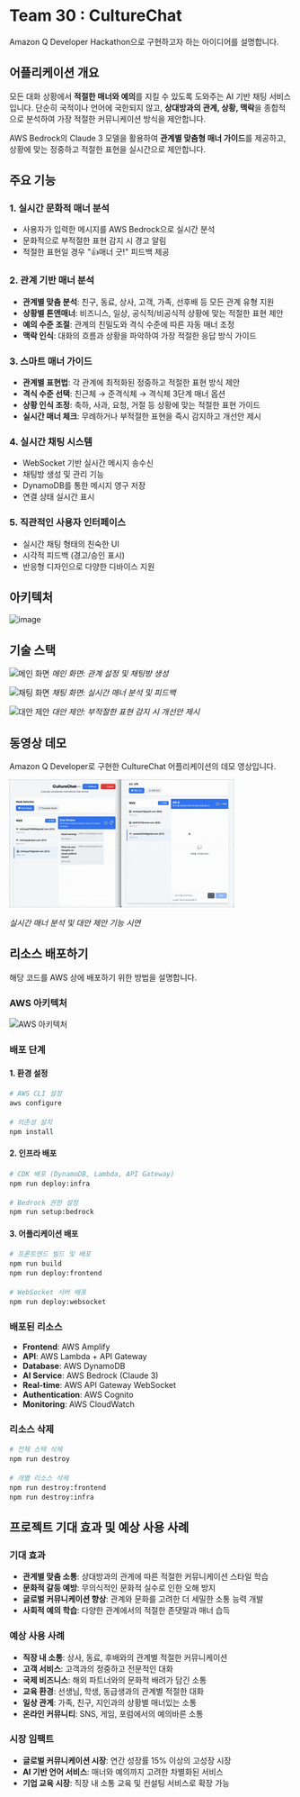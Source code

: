 # Team 30 : CultureChat

Amazon Q Developer Hackathon으로 구현하고자 하는 아이디어를 설명합니다.

## 어플리케이션 개요

모든 대화 상황에서 **적절한 매너와 예의**를 지킬 수 있도록 도와주는 AI 기반 채팅 서비스입니다. 단순히 국적이나 언어에 국한되지 않고, **상대방과의 관계, 상황, 맥락**을 종합적으로 분석하여 가장 적절한 커뮤니케이션 방식을 제안합니다.

AWS Bedrock의 Claude 3 모델을 활용하여 **관계별 맞춤형 매너 가이드**를 제공하고, 상황에 맞는 정중하고 적절한 표현을 실시간으로 제안합니다.

## 주요 기능

### 1. 실시간 문화적 매너 분석
- 사용자가 입력한 메시지를 AWS Bedrock으로 실시간 분석
- 문화적으로 부적절한 표현 감지 시 경고 알림
- 적절한 표현일 경우 "👍매너 굿!" 피드백 제공

### 2. 관계 기반 매너 분석
- **관계별 맞춤 분석**: 친구, 동료, 상사, 고객, 가족, 선후배 등 모든 관계 유형 지원
- **상황별 톤앤매너**: 비즈니스, 일상, 공식적/비공식적 상황에 맞는 적절한 표현 제안
- **예의 수준 조절**: 관계의 친밀도와 격식 수준에 따른 자동 매너 조정
- **맥락 인식**: 대화의 흐름과 상황을 파악하여 가장 적절한 응답 방식 가이드

### 3. 스마트 매너 가이드
- **관계별 표현법**: 각 관계에 최적화된 정중하고 적절한 표현 방식 제안
- **격식 수준 선택**: 친근체 → 준격식체 → 격식체 3단계 매너 옵션
- **상황 인식 조정**: 축하, 사과, 요청, 거절 등 상황에 맞는 적절한 표현 가이드
- **실시간 매너 체크**: 무례하거나 부적절한 표현을 즉시 감지하고 개선안 제시

### 4. 실시간 채팅 시스템
- WebSocket 기반 실시간 메시지 송수신
- 채팅방 생성 및 관리 기능
- DynamoDB를 통한 메시지 영구 저장
- 연결 상태 실시간 표시

### 5. 직관적인 사용자 인터페이스
- 실시간 채팅 형태의 친숙한 UI
- 시각적 피드백 (경고/승인 표시)
- 반응형 디자인으로 다양한 디바이스 지원

## 아키텍처 
<img width="572" height="561" alt="image" src="https://github.com/user-attachments/assets/a61868de-a9d1-4d01-896c-34b88d783771" />

## 기술 스택

![메인 화면](./docs/images/main-screen.png)
*메인 화면: 관계 설정 및 채팅방 생성*

![채팅 화면](./docs/images/chat-screen.png)
*채팅 화면: 실시간 매너 분석 및 피드백*

![대안 제안](./docs/images/alternatives.png)
*대안 제안: 부적절한 표현 감지 시 개선안 제시*

## 동영상 데모

Amazon Q Developer로 구현한 CultureChat 어플리케이션의 데모 영상입니다.

![CultureChat 데모](./docs/demo/culturechat-demo.gif)

*실시간 매너 분석 및 대안 제안 기능 시연*

## 리소스 배포하기

해당 코드를 AWS 상에 배포하기 위한 방법을 설명합니다.

### AWS 아키텍처

![AWS 아키텍처](./docs/architecture/aws-architecture.png)

### 배포 단계

#### 1. 환경 설정
```bash
# AWS CLI 설정
aws configure

# 의존성 설치
npm install
```

#### 2. 인프라 배포
```bash
# CDK 배포 (DynamoDB, Lambda, API Gateway)
npm run deploy:infra

# Bedrock 권한 설정
npm run setup:bedrock
```

#### 3. 어플리케이션 배포
```bash
# 프론트엔드 빌드 및 배포
npm run build
npm run deploy:frontend

# WebSocket 서버 배포
npm run deploy:websocket
```

### 배포된 리소스
- **Frontend**: AWS Amplify
- **API**: AWS Lambda + API Gateway
- **Database**: AWS DynamoDB
- **AI Service**: AWS Bedrock (Claude 3)
- **Real-time**: AWS API Gateway WebSocket
- **Authentication**: AWS Cognito
- **Monitoring**: AWS CloudWatch

### 리소스 삭제
```bash
# 전체 스택 삭제
npm run destroy

# 개별 리소스 삭제
npm run destroy:frontend
npm run destroy:infra
```

## 프로젝트 기대 효과 및 예상 사용 사례

### 기대 효과
- **관계별 맞춤 소통**: 상대방과의 관계에 따른 적절한 커뮤니케이션 스타일 학습
- **문화적 갈등 예방**: 무의식적인 문화적 실수로 인한 오해 방지
- **글로벌 커뮤니케이션 향상**: 관계와 문화를 고려한 더 세밀한 소통 능력 개발
- **사회적 예의 학습**: 다양한 관계에서의 적절한 존댓말과 매너 습득

### 예상 사용 사례
- **직장 내 소통**: 상사, 동료, 후배와의 관계별 적절한 커뮤니케이션
- **고객 서비스**: 고객과의 정중하고 전문적인 대화
- **국제 비즈니스**: 해외 파트너와의 문화적 배려가 담긴 소통
- **교육 환경**: 선생님, 학생, 동급생과의 관계별 적절한 대화
- **일상 관계**: 가족, 친구, 지인과의 상황별 매너있는 소통
- **온라인 커뮤니티**: SNS, 게임, 포럼에서의 예의바른 소통

### 시장 임팩트
- **글로벌 커뮤니케이션 시장**: 연간 성장률 15% 이상의 고성장 시장
- **AI 기반 언어 서비스**: 매너와 예의까지 고려한 차별화된 서비스
- **기업 교육 시장**: 직장 내 소통 교육 및 컨설팅 서비스로 확장 가능
